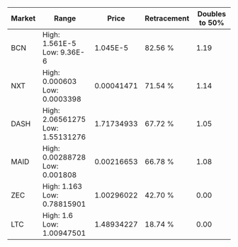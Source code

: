 | Market | Range | Price| Retracement | Doubles to 50% |
| --- | --- | --- | --- | --- |
| BCN | High: 1.561E-5<br />Low: 9.36E-6 | 1.045E-5 | 82.56 % | 1.19 |
| NXT | High: 0.000603<br />Low: 0.0003398 | 0.00041471 | 71.54 % | 1.14 |
| DASH | High: 2.06561275<br />Low: 1.55131276 | 1.71734933 | 67.72 % | 1.05 |
| MAID | High: 0.00288728<br />Low: 0.001808 | 0.00216653 | 66.78 % | 1.08 |
| ZEC | High: 1.163<br />Low: 0.78815901 | 1.00296022 | 42.70 % | 0.00 |
| LTC | High: 1.6<br />Low: 1.00947501 | 1.48934227 | 18.74 % | 0.00 |
